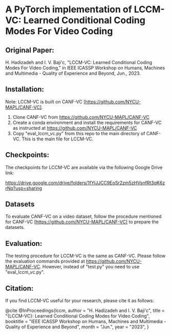 # A PyTorch implementation of LCCM-VC: Learned Conditional Coding Modes For Video Coding
## Original Paper:
H. Hadizadeh and I. V. Baji\'c, "LCCM-VC: Learned Conditional Coding Modes For Video Coding," in IEEE ICASSP Workshop on Humans, Machines and Multimedia - Quality of Experience and Beyond, Jun., 2023.

## Installation:
Note: LCCM-VC is built on CANF-VC [https://github.com/NYCU-MAPL/CANF-VC].
1. Clone CANF-VC from https://github.com/NYCU-MAPL/CANF-VC
2. Create a conda environment and install the requirements for CANF-VC as instructed at https://github.com/NYCU-MAPL/CANF-VC
3. Copy "eval_lccm_vc.py" from this repo to the main directory of CANF-VC. This is the main file for LCCM-VC.

## Checkpoints:
The checkpoints for LCCM-VC are available via the following Google Drive link:

https://drive.google.com/drive/folders/1fYlJJCC9EoSr2zm5zHVsnfRt3qK6zrNq?usp=sharing

## Datasets
To evaluate CANF-VC on a video dataset, follow the procedure mentioned for CANF-VC [https://github.com/NYCU-MAPL/CANF-VC] to prepare the datasets. 

## Evaluation:
The testing procedure for LCCM-VC is the same as CANF-VC. Please follow the evaluation commands provided at https://github.com/NYCU-MAPL/CANF-VC. However, instead of "test.py" you need to use "eval_lccm_vc.py". 

## Citation:
If you find LCCM-VC useful for your research, please cite it as follows:

@cite
@InProceedings{lccm,
  author = 	 "H. Hadizadeh and I. V. Baji\'c",
  title =        "{LCCM-VC}: Learned Conditional Coding Modes for Video Coding",
  booktitle =        "IEEE ICASSP Workshop on Humans, Machines and Multimedia - Quality of Experience and Beyond",
  month = "Jun.",
  year = 	 "2023",
}

